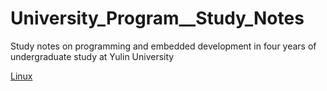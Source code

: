 # University_Program__Study_Notes
Study notes on programming and embedded development in four years of undergraduate study at Yulin University

[Linux](https://github.com/T1SkyKing/University_Program__Study_Notes/blob/main/Advanced_Linux(Ubuntu_system)_Applications_Note.md)

